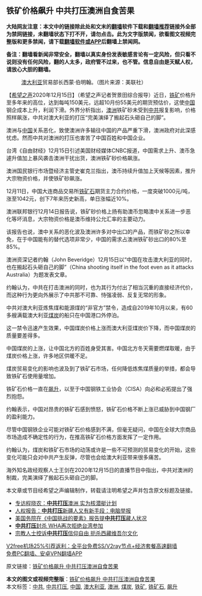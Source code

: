  <h2>铁矿价格飙升 中共打压澳洲自食苦果</h2> <p class="notice"><b>大陆网友注意：本文中的链接除此处和文末的<a href="https://github.com/bannedbook/fanqiang" >翻墙</a>软件下载和<a href="https://github.com/killgcd/justmysocks/blob/master/README.md">翻墙推荐</a>链接外全部为禁网链接，未翻墙状态下打不开，请勿点击。此为文字版禁闻，欲看图文视频完整版和更多禁闻，请下载<a href="https://github.com/bannedbook/fanqiang">翻墙软件或APP</a>后翻墙上禁闻网。</p><p>备注：翻墙看新闻非常安全，翻墙以真实身份发表敏感言论有一定风险，但只看不说则没有任何风险，翻的人太多，政府管不过来，也不管。信息自由是天赋人权，请放心大胆的翻墙。</b></p>  <div class="entry"> <figure><figcaption><a href="https://www.bannedbook.org/bnews/tag/%e6%be%b3%e5%a4%a7%e5%88%a9%e4%ba%9a/" class="st_tag internal_tag" rel="tag" title="标签 澳大利亚 下的日志">澳大利亚</a>贸易部长西蒙·伯明翰。（图片来源：美联社）</figcaption></figure> <p>【<span class='wp_keywordlink_affiliate'><a href="https://www.soundofhope.org" title="希望之声" target="_blank">希望之声</a></span>2020年12月15日】（希望之声记者贺景田综合报导）近日，<a href="https://www.bannedbook.org/bnews/tag/%E9%93%81%E7%9F%BF/" class="st_tag internal_tag" rel="tag" title="标签 铁矿 下的日志">铁矿</a>价格升至多年来的高位，达到每吨150美元，远超10月份55美元的期货预估价，这使<span class='wp_keywordlink_affiliate'><a href="https://www.bannedbook.org/" title="中国" target="_blank">中国</a></span>钢企成本上升，利润下滑。外界分析指出，<a href="https://www.bannedbook.org/bnews/tag/%e6%be%b3%e6%b4%b2/" class="st_tag internal_tag" rel="tag" title="标签 澳洲 下的日志">澳洲</a>铁矿砂未受到<a href="https://www.bannedbook.org/bnews/tag/%e4%b8%ad%e5%85%b1/" class="st_tag internal_tag" rel="tag" title="标签 中共 下的日志">中共</a>报复影响，价格照样飙涨，中共对澳大利亚的打压“完美演绎了搬起石头砸自己的脚”。</p> <p>澳洲与<a href="https://www.bannedbook.org/bnews/tag/%E4%B8%AD%E5%9B%BD/" class="st_tag internal_tag" rel="tag" title="标签 中国 下的日志">中国</a>关系恶化，致使澳洲许多输往中国的产品严重下滑，澳洲政府对此深感忧虑。然而中共对澳洲的打压也害苦了中国百姓和中国企业。</p> <p>台湾《自由财经》12月15日引述美国财经媒体CNBC报道，中国需求上升、澳币急遽升值加上暴风袭击澳洲干扰出货，澳洲铁矿砂价格飙涨。</p> <p>澳洲国民银行市场暨经济主管史崔克兰指出，澳币持续升值加上天候等因素，推升大宗物资价格，并使铁矿砂飙涨。</p> <p>12月11日，中国大连商品交易所<a href="https://www.bannedbook.org/bnews/tag/%E9%93%81%E7%9F%BF%E7%9F%B3/" class="st_tag internal_tag" rel="tag" title="标签 铁矿石 下的日志">铁矿石</a>期货主力合约价格，一度突破1000元/吨，涨至1042元，创下7年来历史新高，单日涨幅近10%。</p>  <p>澳洲联邦银行12月14日报告说，铁矿砂价格上扬有助澳币忽略澳中关系进一步恶化等坏消息，大宗物资价格是澳币维持公允汇率的主要动力。</p> <p>该报告也说，澳中关系的恶化波及澳洲许多对中出口的产品，而铁矿砂之所以幸免，在于中国能有的替代选项非常少，中国的需求占澳洲铁矿砂出口的80%至85%。</p> <p>澳洲资深记者约翰（John Beveridge）12月15日以“中国在攻击澳大利亚的同时，也在搬起石头砸自己的脚”（China shooting itself in the foot even as it attacks Australia）为题发表文章。</p> <p>约翰认为，中共在打击澳洲的同时，也为其行为付出了相当沉重的直接经济代价，而这种行为更向外展示了中共那不可靠、恃强凌弱、反复无常的形象。</p> <p>中共对澳大利亚炼焦煤和能源煤的“非官方”禁令，造成自2019年10月以来，有60多艘满载澳大利亚<a href="https://www.bannedbook.org/bnews/tag/%E7%85%A4%E7%82%AD/" class="st_tag internal_tag" rel="tag" title="标签 煤炭 下的日志">煤炭</a>的船只在中国港口外停泊。</p>  <p>这一禁令迅速产生效果，中国煤炭价格上涨而澳大利亚煤炭价下降，而中国煤炭的质量要差得多。</p> <p>中国煤炭的上涨，让中国北方的百姓身受其害。中国北方冬天需要燃煤取暖，由于煤炭价格上涨，许多地区供暖不足。</p> <p>煤炭贸易变化的影响也波及到了铁矿石市场，任何降低炼焦煤质量的举措，都会导致铁矿石使用量增加。</p> <p>铁矿石价格一直在<a href="https://www.bannedbook.org/bnews/tag/%E9%A3%99%E5%8D%87/" class="st_tag internal_tag" rel="tag" title="标签 飙升 下的日志">飙升</a>，以至于中国钢铁工业协会（CISA）向必和必拓提出了强烈抱怨。</p> <p>约翰表示，中国对昂贵的铁矿石感到愤怒，铁矿石价格不断上涨已威胁到中国钢厂的盈利能力。</p>  <p>尽管中国钢铁企业可能对铁矿石价格感到不满，但毫无疑问，中国在全球大宗商品市场造成不确定性的行为，在推高铁矿石价格方面发挥了一定作用。</p> <p>约翰认为，煤炭和铁矿石市场的动荡或许是一些不可预测的贸易变化的开始，这些变化可能只会对中共产生反弹，尽管也会给澳大利亚带来很多痛苦。</p> <p>海外知名政经观察人士王剑在2020年12月15日的直播节目中指出，中共对澳洲的制裁，完美演绎了搬起石头砸自己的脚。</p> <p>本文章或节目经希望之声编辑制作，转载请注明希望之声并包含原文标题及链接。</p> <ul class='op-related-articles' title='相关阅读'> <li><a href='https://www.bannedbook.org/bnews/bannedvideo/20201214/1447413.html' target='_blank'>专访程晓农：<b>中共打压</b>澳洲 实为核潜艇计划</a></li> <li><a href='https://www.bannedbook.org/bnews/headline/20201209/1444856.html' target='_blank'>人权报告：<b>中共打压</b>新疆人又有新手段：电脑举报</a></li> <li><a href='https://www.bannedbook.org/bnews/renquan/xizang/20201120/1434218.html' target='_blank'>美国务院在《中国挑战的要素》报告提<b>中共打压</b>藏人状况</a></li> <li><a href='https://www.bannedbook.org/bnews/comments/20201110/1428808.html' target='_blank'><b>中共打压</b>封杀 WHA再次拒绝台湾参加</a></li> <li><a href='https://www.bannedbook.org/bnews/headline/20201026/1420493.html' target='_blank'>宗教人士控诉<b>中共打压</b>信仰自由 扼杀西藏维吾尔文化</a></li> </ul> <p class="texttj"> <a href="https://www.bannedbook.org/forum23/topic22702.html" target="_blank">V2free机场25%引荐返利：全平台免费SS/V2ray节点+经济套餐高速翻墙</a><br/> <a href="https://github.com/bannedbook/fanqiang/wiki/%E7%A6%81%E9%97%BB%E7%BD%91%E5%AE%89%E5%8D%93%E7%BF%BB%E5%A2%99%E6%96%B0%E9%97%BBAPP" target="_blank">免费PC翻墙、安卓VPN翻墙APP</a></p><p>原文链接：<a class="src_link"  href="https://www.soundofhope.org/post/453949" target="_blank">铁矿价格飙升 中共打压澳洲自食苦果</a></p> <a name='sharetosocial'></a>       <div><b>本文的图文或视频完整版</b>：<a href='https://www.bannedbook.org/bnews/comments/20201216/1448467.html'>铁矿价格飙升 中共打压澳洲自食苦果</a></div>  </div><!--END ENTRY--> <div class="postfooter"> <div>本文标签：<a href="https://www.bannedbook.org/bnews/tag/%e4%b8%ad%e5%85%b1/" rel="tag">中共</a>, <a href="https://www.bannedbook.org/bnews/tag/%E4%B8%AD%E5%85%B1%E6%89%93%E5%8E%8B/" rel="tag">中共打压</a>, <a href="https://www.bannedbook.org/bnews/tag/%E4%B8%AD%E5%9B%BD/" rel="tag">中国</a>, <a href="https://www.bannedbook.org/bnews/tag/%e6%be%b3%e5%a4%a7%e5%88%a9%e4%ba%9a/" rel="tag">澳大利亚</a>, <a href="https://www.bannedbook.org/bnews/tag/%e6%be%b3%e6%b4%b2/" rel="tag">澳洲</a>, <a href="https://www.bannedbook.org/bnews/tag/%E7%85%A4%E7%82%AD/" rel="tag">煤炭</a>, <a href="https://www.bannedbook.org/bnews/tag/%E9%93%81%E7%9F%BF/" rel="tag">铁矿</a>, <a href="https://www.bannedbook.org/bnews/tag/%E9%93%81%E7%9F%BF%E7%9F%B3/" rel="tag">铁矿石</a>, <a href="https://www.bannedbook.org/bnews/tag/%E9%A3%99%E5%8D%87/" rel="tag">飙升</a></div>  </div><!--END POSTFOOTER--> 